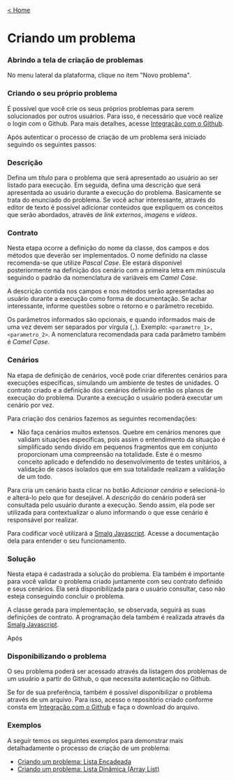 [< Home](/smalg-platform)

# Criando um problema

### Abrindo a tela de criação de problemas

No menu lateral da plataforma, clique no item "Novo problema".

### Criando o seu próprio problema

É possível que você crie os seus próprios problemas para serem solucionados por outros usuários. Para isso, é necessário que você realize o login com o Github. Para mais detalhes, acesse [Integração com o Github](/smalg-platform/github-integration).

Após autenticar o processo de criação de um problema será iniciado seguindo os seguintes passos:

### Descrição

Defina um *título* para o problema que será apresentado ao usuário ao ser listado para execução. Em seguida, defina uma descrição que será apresentada ao usuário durante a execução do problema. Basicamente se trata do enunciado do problema. Se você achar interessante, através do editor de texto é possível adicionar conteúdos que expliquem os conceitos que serão abordados, através de *link externos*, *imagens* e *vídeos*.

### Contrato

Nesta etapa ocorre a definição do nome da classe, dos campos e dos métodos que deverão ser implementados. O nome definido na classe recomenda-se que utilize *Pascal Case*. Ele estará disponível posteriormente na definição dos cenário com a primeira letra em minúscula seguindo o padrão da nomenclatura de variáveis em *Camel Case*.

A descrição contida nos campos e nos métodos serão apresentadas ao usuário durante a execução como forma de documentação. Se achar interessante, informe questões sobre o retorno e o parâmetro recebido.

Os parâmetros informados são opcionais, e quando informados mais de uma vez devem ser separados por vírgula (`,`). Exemplo: `<parametro_1>, <parametro_2>`. A nomenclatura recomendada para cada parâmetro também é *Camel Case*.

### Cenários

Na etapa de definição de cenários, você pode criar diferentes cenários para execuções específicas, simulando um ambiente de testes de unidades. O contrato criado e a definição dos cenários definirão então os planos de execução do problema. Durante a execução o usuário poderá executar um cenário por vez.

Para criação dos cenários fazemos as seguintes recomendações:

* Não faça cenários muitos extensos. Quebre em cenários menores que validam situações específicas, pois assim o entendimento da situação é simplificado sendo divido em pequenos fragmentos que em conjunto proporcionam uma compreensão na totalidade. Este é o mesmo conceito aplicado e defendido no desenvolvimento de testes unitários, a validação de casos isolados que em sua totalidade realizam a validação de um todo.

Para cria um cenário basta clicar no botão *Adicionar cenário* e selecioná-lo e alterá-lo pelo que for desejável. A *descrição* do cenário poderá ser consultada pelo usuário durante a execução. Sendo assim, ela pode ser utilizada para contextualizar o aluno informando o que esse cenário é responsável por realizar.

Para codificar você utilizará a [Smalg Javascript](/smalg-platform/languages/smalg-javascript). Acesse a documentação dela para entender o seu funcionamento.

### Solução

Nesta etapa é cadastrada a solução do problema. Ela também é importante para você validar o problema criado juntamente com seu contrato definido e seus cenários. Ela será disponibilizada para o usuário consultar, caso não esteja conseguindo concluir o problema.

A classe gerada para implementação, se observada, seguirá as suas definições de contrato. A programação dela também é realizada através da [Smalg Javascript](/smalg-platform/languages/smalg-javascript).

Após 

### Disponibilizando o problema

O seu problema poderá ser acessado através da listagem dos problemas de um usuário a partir do Github, o que necessita autenticação no Github.

Se for de sua preferência, também é possível disponibilizar o problema através de um arquivo. Para isso, acesso o repositório criado conforme consta em [Integração com o Github](/smalg-platform/github-integration) e faça o download do arquivo.

### Exemplos

A seguir temos os seguintes exemplos para demonstrar mais detalhadamente o processo de criação de um problema:

* [Criando um problema: Lista Encadeada](/smalg-platform/problems/creation/linked-list)
* [Criando um problema: Lista Dinâmica (Array List)](/smalg-platform/problems/creation/array-list)